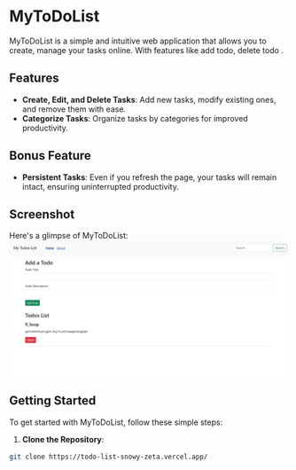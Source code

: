 # MyToDoList

MyToDoList is a simple and intuitive web application that allows you to create, manage your tasks online. With features like add todo, delete todo .
## Features
- **Create, Edit, and Delete Tasks**: Add new tasks, modify existing ones, and remove them with ease.
- **Categorize Tasks**: Organize tasks by categories for improved productivity.

## Bonus Feature
- **Persistent Tasks**: Even if you refresh the page, your tasks will remain intact, ensuring uninterrupted productivity.
## Screenshot
Here's a glimpse of MyToDoList:
![MyToDoList Screenshot](./show.png.png)
## Getting Started
To get started with MyToDoList, follow these simple steps:
1. **Clone the Repository**:
```bash
git clone https://todo-list-snowy-zeta.vercel.app/